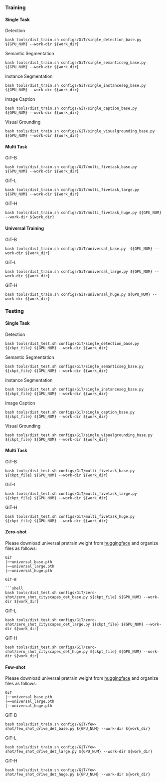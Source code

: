 ### Training
#### Single Task 
Detection

```shell
bash tools/dist_train.sh configs/GiT/single_detection_base.py  ${GPU_NUM} --work-dir ${work_dir}
```

Semantic Segmentation

```shell
bash tools/dist_train.sh configs/GiT/single_semanticseg_base.py  ${GPU_NUM} --work-dir ${work_dir}
```

Instance Segmentation

```shell
bash tools/dist_train.sh configs/GiT/single_instanceseg_base.py  ${GPU_NUM} --work-dir ${work_dir}
```

Image Caption

```shell
bash tools/dist_train.sh configs/GiT/single_caption_base.py  ${GPU_NUM} --work-dir ${work_dir}
```

Visual Grounding

```shell
bash tools/dist_train.sh configs/GiT/single_visualgrounding_base.py ${GPU_NUM} --work-dir ${work_dir}
```

#### Multi Task 

GiT-B

```shell
bash tools/dist_train.sh configs/GiT/multi_fivetask_base.py  ${GPU_NUM} --work-dir ${work_dir}
```

GiT-L

```shell
bash tools/dist_train.sh configs/GiT/multi_fivetask_large.py ${GPU_NUM} --work-dir ${work_dir}
```

GiT-H

```shell
bash tools/dist_train.sh configs/GiT/multi_fivetask_huge.py ${GPU_NUM} --work-dir ${work_dir}
```
#### Universal Training

GiT-B

```shell
bash tools/dist_train.sh configs/GiT/universal_base.py  ${GPU_NUM} --work-dir ${work_dir}
```

GiT-L

```shell
bash tools/dist_train.sh configs/GiT/universal_large.py ${GPU_NUM} --work-dir ${work_dir}
```

GiT-H

```shell
bash tools/dist_train.sh configs/GiT/universal_huge.py ${GPU_NUM} --work-dir ${work_dir}
```
### Testing

#### Single Task 
Detection

```shell
bash tools/dist_test.sh configs/GiT/single_detection_base.py ${ckpt_file} ${GPU_NUM} --work-dir ${work_dir}
```

Semantic Segmentation

```shell
bash tools/dist_test.sh configs/GiT/single_semanticseg_base.py ${ckpt_file} ${GPU_NUM} --work-dir ${work_dir}
```

Instance Segmentation

```shell
bash tools/dist_test.sh configs/GiT/single_instanceseg_base.py ${ckpt_file} ${GPU_NUM} --work-dir ${work_dir}
```

Image Caption

```shell
bash tools/dist_test.sh configs/GiT/single_caption_base.py ${ckpt_file} ${GPU_NUM} --work-dir ${work_dir}
```

Visual Grounding

```shell
bash tools/dist_test.sh configs/GiT/single_visualgrounding_base.py ${ckpt_file} ${GPU_NUM} --work-dir ${work_dir}
```

#### Multi Task 

GiT-B

```shell
bash tools/dist_test.sh configs/GiT/multi_fivetask_base.py ${ckpt_file} ${GPU_NUM} --work-dir ${work_dir}
```

GiT-L

```shell
bash tools/dist_test.sh configs/GiT/multi_fivetask_large.py ${ckpt_file} ${GPU_NUM} --work-dir ${work_dir}
```

GiT-H

```shell
bash tools/dist_test.sh configs/GiT/multi_fivetask_huge.py ${ckpt_file} ${GPU_NUM} --work-dir ${work_dir}
```
#### Zero-shot
Please download universal pretrain weight from [huggingface](https://huggingface.co/kanashi6/GiT/tree/main) and organize files as follows:
```
GiT
|──universal_base.pth
|——universal_large.pth
|——universal_huge.pth

GiT-B

```shell
bash tools/dist_test.sh configs/GiT/zero-shot/zero_shot_cityscapes_det_base.py ${ckpt_file} ${GPU_NUM} --work-dir ${work_dir}
```

GiT-L

```shell
bash tools/dist_test.sh configs/GiT/zero-shot/zero_shot_cityscapes_det_large.py ${ckpt_file} ${GPU_NUM} --work-dir ${work_dir}
```

GiT-H

```shell
bash tools/dist_test.sh configs/GiT/zero-shot/zero_shot_cityscapes_det_huge.py ${ckpt_file} ${GPU_NUM} --work-dir ${work_dir}
```
#### Few-shot
Please download universal pretrain weight from [huggingface](https://huggingface.co/kanashi6/GiT/tree/main) and organize files as follows:
```
GiT
|──universal_base.pth
|——universal_large.pth
|——universal_huge.pth

```
GiT-B

```shell
bash tools/dist_train.sh configs/GiT/few-shot/few_shot_drive_det_base.py ${GPU_NUM} --work-dir ${work_dir}
```

GiT-L

```shell
bash tools/dist_train.sh configs/GiT/few-shot/few_shot_drive_det_large.py ${GPU_NUM} --work-dir ${work_dir}
```

GiT-H

```shell
bash tools/dist_train.sh configs/GiT/few-shot/few_shot_drive_det_huge.py ${GPU_NUM} --work-dir ${work_dir}
```